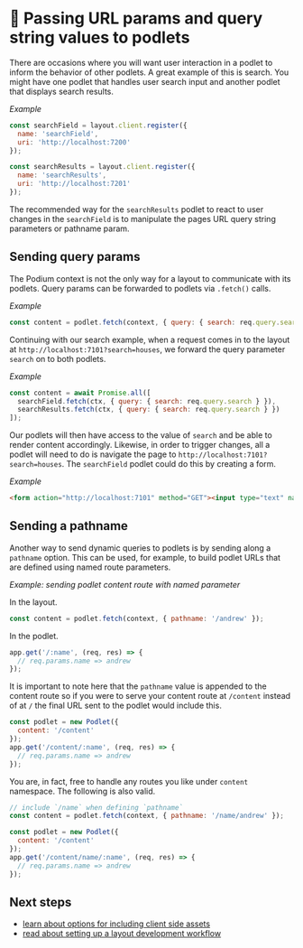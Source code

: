 # 🐠 Passing URL params and query string values to podlets

There are occasions where you will want user interaction in a podlet to inform the behavior of other podlets. A great example of this is search. You might have one podlet that handles user search input and another podlet that displays search results.

_Example_

```js
const searchField = layout.client.register({
  name: 'searchField',
  uri: 'http://localhost:7200'
});

const searchResults = layout.client.register({
  name: 'searchResults',
  uri: 'http://localhost:7201'
});
```

The recommended way for the `searchResults` podlet to react to user changes in the `searchField` is to manipulate the pages URL query string parameters or pathname param.

## Sending query params

The Podium context is not the only way for a layout to communicate with its podlets. Query params can be forwarded to podlets via `.fetch()` calls.

_Example_

```js
const content = podlet.fetch(context, { query: { search: req.query.search } });
```

Continuing with our search example, when a request comes in to the layout at `http://localhost:7101?search=houses`, we forward the query parameter `search` on to both podlets.

_Example_

```js
const content = await Promise.all([
  searchField.fetch(ctx, { query: { search: req.query.search } }),
  searchResults.fetch(ctx, { query: { search: req.query.search } })
]);
```

Our podlets will then have access to the value of `search` and be able to render content accordingly. Likewise, in order to trigger changes, all a podlet will need to do is navigate the page to `http://localhost:7101?search=houses`.
The `searchField` podlet could do this by creating a form.

_Example_

```html
<form action="http://localhost:7101" method="GET"><input type="text" name="search" /> <input type="submit" /></form>
```

## Sending a pathname

Another way to send dynamic queries to podlets is by sending along a `pathname` option. This can be used, for example, to build podlet URLs that are defined using named route parameters.

_Example: sending podlet content route with named parameter_

In the layout.

```js
const content = podlet.fetch(context, { pathname: '/andrew' });
```

In the podlet.

```js
app.get('/:name', (req, res) => {
  // req.params.name => andrew
});
```

It is important to note here that the `pathname` value is appended to the content route so if you were to serve your content route at `/content` instead of at `/` the final URL sent to the podlet would include this.

```js
const podlet = new Podlet({
  content: '/content'
});
app.get('/content/:name', (req, res) => {
  // req.params.name => andrew
});
```

You are, in fact, free to handle any routes you like under `content` namespace. The following is also valid.

```js
// include `/name` when defining `pathname`
const content = podlet.fetch(context, { pathname: '/name/andrew' });

const podlet = new Podlet({
  content: '/content'
});
app.get('/content/name/:name', (req, res) => {
  // req.params.name => andrew
});
```

## Next steps

- [learn about options for including client side assets](/docs/layouts/assets.html)
- [read about setting up a layout development workflow](/docs/layouts/local_development.html)
